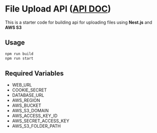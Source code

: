 # File Upload API ([API DOC](https://cloud-upload-api.kyawzinthiha.dev))

This is a starter code for building api for uploading files using **Nest.js** and **AWS S3**

## Usage

```bash
npm run build
npm run start
```

## Required Variables

- WEB_URL
- COOKIE_SECRET
- DATABASE_URL
- AWS_REGION
- AWS_BUCKET
- AWS_S3_DOMAIN
- AWS_ACCESS_KEY_ID
- AWS_SECRET_ACCESS_KEY
- AWS_S3_FOLDER_PATH

